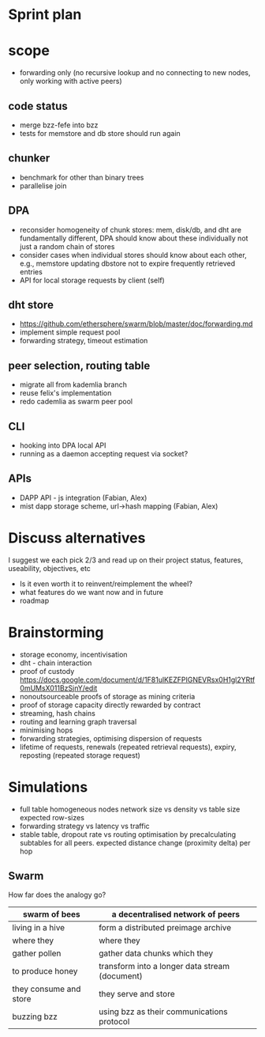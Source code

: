 # Sprint plan

# scope
- forwarding only (no recursive lookup and no connecting to new nodes, only working with active peers)

## code status
- merge bzz-fefe into bzz
- tests for memstore and db store should run again

## chunker 
- benchmark for other than binary trees
- parallelise join 

## DPA
- reconsider homogeneity of chunk stores: mem, disk/db, and dht are fundamentally different, DPA should know about these individually not just a random chain of stores
- consider cases when individual stores should know about each other, e.g., memstore updating dbstore not to expire frequently retrieved entries 
- API for local storage requests by client (self)

## dht store
- https://github.com/ethersphere/swarm/blob/master/doc/forwarding.md
- implement simple request pool 
- forwarding strategy, timeout estimation

## peer selection, routing table
- migrate all from kademlia branch
- reuse felix's implementation
- redo cademlia as swarm peer pool

## CLI 
- hooking into DPA local API
- running as a daemon accepting request via socket?

## APIs
- DAPP API - js integration (Fabian, Alex)
- mist dapp storage scheme, url->hash mapping (Fabian, Alex) 

# Discuss alternatives 

I suggest we each pick 2/3 and read up on their project status, features, useability, objectives, etc 
- Is it even worth it to reinvent/reimplement the wheel?
- what features do we want now and in future
- roadmap 

# Brainstorming

- storage economy, incentivisation
- dht  - chain interaction
- proof of custody https://docs.google.com/document/d/1F81ulKEZFPIGNEVRsx0H1gl2YRtf0mUMsX011BzSjnY/edit
- nonoutsourceable proofs of storage as mining criteria 
- proof of storage capacity directly rewarded by contract
- streaming, hash chains 
- routing and learning graph traversal
- minimising hops
- forwarding strategies, optimising dispersion of requests 
- lifetime of requests, renewals (repeated retrieval requests), expiry, reposting (repeated storage request)

# Simulations

- full table homogeneous nodes network size vs density vs table size expected row-sizes 
- forwarding strategy vs latency vs traffic
- stable table, dropout rate vs routing optimisation by precalculating subtables for all peers. expected distance change (proximity delta) per hop


## Swarm

How far does the analogy go?
    
swarm of bees | a decentralised network of peers
-------|------------
living in a hive | form a distributed preimage archive
where they | where they
gather pollen | gather data chunks which they 
to produce honey | transform into a longer data stream (document)
they consume and store |  they serve and store  
buzzing bzz | using bzz as their communications protocol

